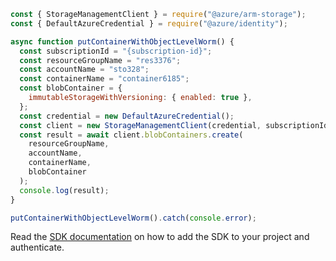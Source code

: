 ```javascript
const { StorageManagementClient } = require("@azure/arm-storage");
const { DefaultAzureCredential } = require("@azure/identity");

async function putContainerWithObjectLevelWorm() {
  const subscriptionId = "{subscription-id}";
  const resourceGroupName = "res3376";
  const accountName = "sto328";
  const containerName = "container6185";
  const blobContainer = {
    immutableStorageWithVersioning: { enabled: true },
  };
  const credential = new DefaultAzureCredential();
  const client = new StorageManagementClient(credential, subscriptionId);
  const result = await client.blobContainers.create(
    resourceGroupName,
    accountName,
    containerName,
    blobContainer
  );
  console.log(result);
}

putContainerWithObjectLevelWorm().catch(console.error);
```

Read the [SDK documentation](https://github.com/Azure/azure-sdk-for-js/blob/%40azure%2Farm-storage_17.2.0/sdk/storage/arm-storage/README.md) on how to add the SDK to your project and authenticate.
